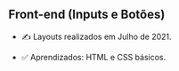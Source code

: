 ## Front-end (Inputs e Botões)

- ✍ Layouts realizados em Julho de 2021.

- ✅ Aprendizados: HTML e CSS básicos.

